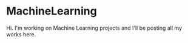 # MachineLearning

Hi. I'm working on Machine Learning projects and I'll be posting all my works here.
